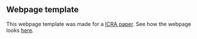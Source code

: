 ## <b>Webpage template</b>

This webpage template was made for a [ICRA paper](https://arxiv.org/abs/2101.02308). See how the webpage looks [here](https://baoqianwang.github.io/coding_marl_website/).
